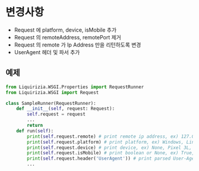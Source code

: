# 변경사항

- Request 에 platform, device, isMobile 추가
- Request 의 remoteAddress, remotePort 제거
- Request 의 remote 가 Ip Address 만을 리턴하도록 변경
- UserAgent 헤더 및 파서 추가

## 예제

```python
from Liquirizia.WSGI.Properties import RequestRunner
from Liquirizia.WSGI import Request

class SampleRunner(RequestRunner):
	def __init__(self, request: Request):
		self.request = request
		...
		return
	def run(self):
		print(self.request.remote) # print remote ip address, ex) 127.0.0.1
		print(self.request.platform) # print platform, ex) Windows, Linux, macOS
		print(self.request.device) # print device, ex) None, Pixel 3L, ...
		print(self.request.isMobile) # print boolean or None, ex) True, False, None
		print(self.request.header('UserAgent')) # print parsed User-Agent header information, ex) UserAgent(product='Mozilla', version='5.0', comment='(Macintosh; Intel Mac OS X 10_15_7) AppleWebKit/537.36 (KHTML, like Gecko) Chrome/133.0.0.0 Safari/537.36', system='Macintosh; Intel Mac OS X 10_15_7', platform='AppleWebKit/537.36', platformDetails='KHTML, like Gecko', extensions=['Chrome/133.0.0.0', 'Safari/537.36'])
		...
```
